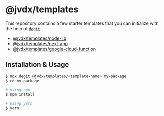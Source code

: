 # @jvdx/templates

This repository contains a few starter templates that you can initialize with the
help of [`degit`](https://github.com/Rich-Harris/degit).

  - [@jvdx/templates/node-lib](./node-lib)
  - [@jvdx/templates/next-app](./next-app)
  - [@jvdx/templates/google-cloud-function](./google-cloud-function)

## Installation & Usage

```bash
$ npx degit @jvdx/templates/<template-name> my-package
$ cd my-package

# Using npm
$ npm install

# Using yarn
$ yarn
```
